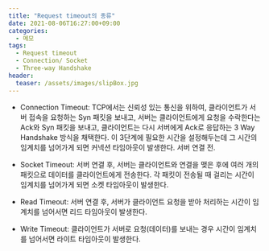 ```yaml
---
title: "Request timeout의 종류"
date: 2021-08-06T16:27:00+09:00
categories:
  - 메모
tags:
  - Request timeout
  - Connection/ Socket
  - Three-way Handshake
header:
  teaser: /assets/images/slipBox.jpg
---
```


* Connection Timeout: TCP에서는 신뢰성 있는 통신을 위하여, 클라이언트가 서버 접속을 요청하는 Syn 패킷을 보내고, 서버는 클라이언트에게 요청을 수락한다는 Ack와 Syn 패킷을 보내고, 클라이언트는 다시 서버에게 Ack로 응답하는 3 Way Handshake 방식을 채택한다. 이 3단계에 필요한 시간을 설정해두는데 그 시간의 임계치를 넘어가게 되면 커넥션 타임아웃이 발생한다. 서버 연결 전. 

* Socket Timeout: 서버 연결 후, 서버는 클라이언트와 연결을 맺은 후에 여러 개의 패킷으로 데이터를 클라이언트에게 전송한다. 각 패킷이 전송될 때 걸리는 시간이 임계치를 넘어가게 되면 소켓 타임아웃이 발생한다.

* Read Timeout: 서버 연결 후, 서버가 클라이언트 요청을 받아 처리하는 시간이 임계치를 넘어서면 리드 타임아웃이 발생한다. 
  
* Write Timeout: 클라이언트가 서버로 요청(데이터)를 보내는 경우 시간이 임계치를 넘어서면 라이트 타임아웃이 발생한다. 